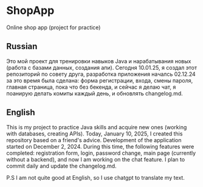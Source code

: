 # ShopApp
Online shop app (project for practice)

## Russian 
Это мой проект для тренировки навыков Java и нарабатывания новых (работа с базами данных, создания апи). 
Сегодня 10.01.25, я создал этот репозиторий по совету друга, разработка приложения началсь 02.12.24 за это время была сделана: форма регистрации, входа, смены пароля, главная страница, пока что без бекенда, и сейчас я делаю чат, я поанирую делать комиты каждый день, и обновлять changelog.md.

## English
This is my project to practice Java skills and acquire new ones (working with databases, creating APIs).
Today, January 10, 2025, I created this repository based on a friend's advice. Development of the application started on December 2, 2024. During this time, the following features were completed: registration form, login, password change, main page (currently without a backend), and now I am working on the chat feature. I plan to commit daily and update the changelog.md. 

P.S I am not quite good at English, so I use chatgpt to translate my text.
